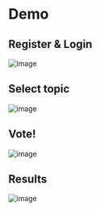 # Demo

## Register & Login
![image](https://github.com/JacksonLin1997/RollRoar/assets/34562390/91b417eb-b990-4ed0-ad1b-82f0386c33e4)

## Select topic
![image](https://github.com/JacksonLin1997/RollRoar/assets/34562390/f50311d5-41a7-47e8-8bd3-10ddb861fc53)

## Vote!
![image](https://github.com/JacksonLin1997/RollRoar/assets/34562390/fec8e081-7c59-4d79-af8a-67414d67a4a9)

## Results
![image](https://github.com/JacksonLin1997/RollRoar/assets/34562390/d72317d9-40c0-4e7e-abaf-d4d3f2e11ac1)
